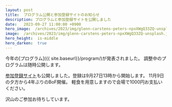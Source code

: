 ```yaml
---
layout: post
title:  プログラム公開と参加登録サイトのお知らせ
description: プログラムと参加登録サイトを公開しました
date:   2023-09-27 11:00:00 +0900
hero_image:  /archives/2023/img/glenn-carstens-peters-npxXWgQ33ZQ-unsplash.jpg
image:  /archives/2023/img/glenn-carstens-peters-npxXWgQ33ZQ-unsplash.jpg
hero_height:  is-middle
hero_darken:  true
---
```

今年の[プログラム]({{ site.baseurl}}/program/)が発表されました。
調整中のプログラムは随時公開します。

[参加登録サイト](https://onicjapan2023.peatix.com/view)も公開しました。登録は9月27日13時から開始します。
11月9日の夕方から4年ぶりのBoF開催。
軽食を用意しますので会場で1000円お支払いください。

沢山のご参加お待ちしています。